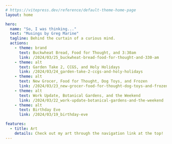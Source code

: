 ```yaml
---
# https://vitepress.dev/reference/default-theme-home-page
layout: home

hero:
  name: "So, I was thinking..."
  text: "Musings by Greg Marine"
  tagline: Behind the curtain of a curious mind.
  actions:
    - theme: brand
      text: Buckwheat Bread, Food for Thought, and 3:30am
      link: /2024/03/25_buckwheat-bread-food-for-thought-and-330-am
    - theme: alt
      text: Garden Take 2, CCGS, and Holy Holidays
      link: /2024/03/24_garden-take-2-ccgs-and-holy-holidays
    - theme: alt
      text: New Grocer, Food for Thought, Dog Toys, and Frozen
      link: /2024/03/23_new-grocer-food-for-thought-dog-toys-and-frozen
    - theme: alt
      text: Work Update, Botanical Gardens, and the Weekend
      link: /2024/03/22_work-update-botanical-gardens-and-the-weekend
    - theme: alt
      text: Birthday Eve
      link: /2024/03/19_birthday-eve

features:
  - title: Art
    details: Check out my art through the navigation link at the top!
---
```


